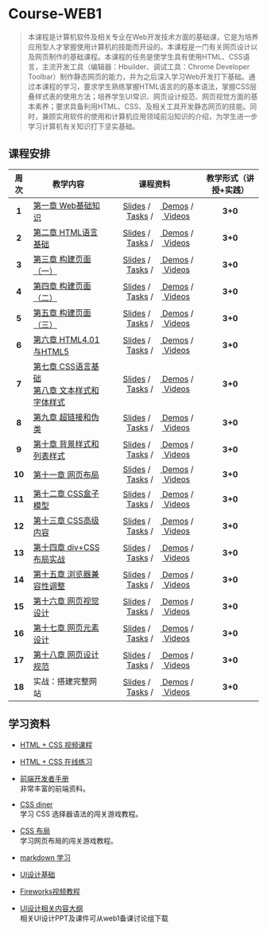 # Course-WEB1
> 本课程是计算机软件及相关专业在Web开发技术方面的基础课，它是为培养应用型人才掌握使用计算机的技能而开设的。本课程是一门有关网页设计以及网页制作的基础课程。本课程的任务是使学生具有使用HTML、CSS语言，主流开发工具（编辑器：Hbuilder、调试工具：Chrome Developer Toolbar）制作静态网页的能力，并为之后深入学习Web开发打下基础。通过本课程的学习，要求学生熟练掌握HTML语言的的基本语法，掌握CSS层叠样式表的使用方法；培养学生UI常识、网页设计规范、网页视觉方面的基本素养；要求具备利用HTML、CSS、及相关工具开发静态网页的技能。同时，兼顾实用软件的使用和计算机应用领域前沿知识的介绍，为学生进一步学习计算机有关知识打下坚实基础。

## 课程安排

| 周次  | 教学内容 | 课程资料 |  教学形式（讲授+实践）|
| :--: | ------ | :----------------:  | :--: |
| **1** | [第一章 Web基础知识](teachingProgram.md#第一章-web基础知识) | [<img src="https://raw.githubusercontent.com/edu2act/course-web1/master/images/presentation.png" height="15" />Slides](*) / [<img src="https://raw.githubusercontent.com/edu2act/course-web1/master/images/code.png" height="15"> Demos](/Topics/04.Stylus/demos) / [<img src="https://raw.githubusercontent.com/edu2act/course-web1/master/images/homework.png" height="15">Tasks](/Topics/04.Stylus/homework) / [<img src="https://raw.githubusercontent.com/edu2act/course-web1/master/images/video.png" height="13"> Videos](/Topics/04.Stylus/VIDEOS.md) | **3+0**|
| **2** | [第二章 HTML语言基础](teachingProgram.md#第二章-html语言基础) | [<img src="https://raw.githubusercontent.com/edu2act/course-web1/master/images/presentation.png" height="15" />Slides](*) / [<img src="https://raw.githubusercontent.com/edu2act/course-web1/master/images/code.png" height="15"> Demos](/Topics/04.Stylus/demos) / [<img src="https://raw.githubusercontent.com/edu2act/course-web1/master/images/homework.png" height="15">Tasks](/Ch02%20HTML%20basic/lab2) / [<img src="https://raw.githubusercontent.com/edu2act/course-web1/master/images/video.png" height="13"> Videos](/Topics/04.Stylus/VIDEOS.md) | **3+0**|
| **3** | [第三章 构建页面（一）](teachingProgram.md#第三章-构建页面一) | [<img src="https://raw.githubusercontent.com/edu2act/course-web1/master/images/presentation.png" height="15" />Slides](*) / [<img src="https://raw.githubusercontent.com/edu2act/course-web1/master/images/code.png" height="15"> Demos](/Topics/04.Stylus/demos) / [<img src="https://raw.githubusercontent.com/edu2act/course-web1/master/images/homework.png" height="15">Tasks](/Topics/04.Stylus/homework) / [<img src="https://raw.githubusercontent.com/edu2act/course-web1/master/images/video.png" height="13"> Videos](/Topics/04.Stylus/VIDEOS.md) | **3+0**|
| **4** | [第四章 构建页面（二）](teachingProgram.md#第四章-构建页面二) | [<img src="https://raw.githubusercontent.com/edu2act/course-web1/master/images/presentation.png" height="15" />Slides](*) / [<img src="https://raw.githubusercontent.com/edu2act/course-web1/master/images/code.png" height="15"> Demos](/Topics/04.Stylus/demos) / [<img src="https://raw.githubusercontent.com/edu2act/course-web1/master/images/homework.png" height="15">Tasks](/Topics/04.Stylus/homework) / [<img src="https://raw.githubusercontent.com/edu2act/course-web1/master/images/video.png" height="13"> Videos](/Ch04%20Build%20a%20page-2/VIDEOS.md) | **3+0**|
| **5** | [第五章 构建页面（三）](teachingProgram.md#第五章-构建页面三) | [<img src="https://raw.githubusercontent.com/edu2act/course-web1/master/images/presentation.png" height="15" />Slides](*) / [<img src="https://raw.githubusercontent.com/edu2act/course-web1/master/images/code.png" height="15"> Demos](/Topics/04.Stylus/demos) / [<img src="https://raw.githubusercontent.com/edu2act/course-web1/master/images/homework.png" height="15">Tasks](/Topics/04.Stylus/homework) / [<img src="https://raw.githubusercontent.com/edu2act/course-web1/master/images/video.png" height="13"> Videos](/Topics/04.Stylus/VIDEOS.md) | **3+0**|
| **6** | [第六章 HTML4.01与HTML5](teachingProgram.md#第六章-html401与html5) | [<img src="https://raw.githubusercontent.com/edu2act/course-web1/master/images/presentation.png" height="15" />Slides](*) / [<img src="https://raw.githubusercontent.com/edu2act/course-web1/master/images/code.png" height="15"> Demos](/Topics/04.Stylus/demos) / [<img src="https://raw.githubusercontent.com/edu2act/course-web1/master/images/homework.png" height="15">Tasks](/Ch06%20HTML4.01%26HTML5/lab6) / [<img src="https://raw.githubusercontent.com/edu2act/course-web1/master/images/video.png" height="13"> Videos](/Topics/04.Stylus/VIDEOS.md) | **3+0**|
| **7** | [第七章 CSS语言基础](teachingProgram.md#第七章-css语言基础)<br/>[第八章  文本样式和字体样式](teachingProgram.md#第八章--文本样式和字体样式) | [<img src="https://raw.githubusercontent.com/edu2act/course-web1/master/images/presentation.png" height="15" />Slides](*) / [<img src="https://raw.githubusercontent.com/edu2act/course-web1/master/images/code.png" height="15"> Demos](/Topics/04.Stylus/demos) / [<img src="https://raw.githubusercontent.com/edu2act/course-web1/master/images/homework.png" height="15">Tasks](/Topics/04.Stylus/homework) / [<img src="https://raw.githubusercontent.com/edu2act/course-web1/master/images/video.png" height="13"> Videos](/Topics/04.Stylus/VIDEOS.md) | **3+0**|
| **8** | [第九章 超链接和伪类](teachingProgram.md#第九章-超链接和伪类) | [<img src="https://raw.githubusercontent.com/edu2act/course-web1/master/images/presentation.png" height="15" />Slides](*) / [<img src="https://raw.githubusercontent.com/edu2act/course-web1/master/images/code.png" height="15"> Demos](/Topics/04.Stylus/demos) / [<img src="https://raw.githubusercontent.com/edu2act/course-web1/master/images/homework.png" height="15">Tasks](/Topics/04.Stylus/homework) / [<img src="https://raw.githubusercontent.com/edu2act/course-web1/master/images/video.png" height="13"> Videos](/Topics/04.Stylus/VIDEOS.md) | **3+0**|
| **9** | [第十章 背景样式和列表样式](teachingProgram.md#第十章-背景样式和列表样式) | [<img src="https://raw.githubusercontent.com/edu2act/course-web1/master/images/presentation.png" height="15" />Slides](*) / [<img src="https://raw.githubusercontent.com/edu2act/course-web1/master/images/code.png" height="15"> Demos](/Topics/04.Stylus/demos) / [<img src="https://raw.githubusercontent.com/edu2act/course-web1/master/images/homework.png" height="15">Tasks](/Topics/04.Stylus/homework) / [<img src="https://raw.githubusercontent.com/edu2act/course-web1/master/images/video.png" height="13"> Videos](/Topics/04.Stylus/VIDEOS.md) | **3+0**|
| **10** | [第十一章  网页布局](teachingProgram.md#第十一章--网页布局) | [<img src="https://raw.githubusercontent.com/edu2act/course-web1/master/images/presentation.png" height="15" />Slides](*) / [<img src="https://raw.githubusercontent.com/edu2act/course-web1/master/images/code.png" height="15"> Demos](/Topics/04.Stylus/demos) / [<img src="https://raw.githubusercontent.com/edu2act/course-web1/master/images/homework.png" height="15">Tasks](/Topics/04.Stylus/homework) / [<img src="https://raw.githubusercontent.com/edu2act/course-web1/master/images/video.png" height="13"> Videos](/Topics/04.Stylus/VIDEOS.md) | **3+0**|
| **11** | [第十二章  CSS盒子模型](teachingProgram.md#第十二章--css盒子模型) | [<img src="https://raw.githubusercontent.com/edu2act/course-web1/master/images/presentation.png" height="15" />Slides](*) / [<img src="https://raw.githubusercontent.com/edu2act/course-web1/master/images/code.png" height="15"> Demos](/Topics/04.Stylus/demos) / [<img src="https://raw.githubusercontent.com/edu2act/course-web1/master/images/homework.png" height="15">Tasks](/Ch12%20Box%20model/lab10) / [<img src="https://raw.githubusercontent.com/edu2act/course-web1/master/images/video.png" height="13"> Videos](/Topics/04.Stylus/VIDEOS.md) | **3+0**|
| **12** | [第十三章 CSS高级内容](teachingProgram.md#第十三章-css高级内容) | [<img src="https://raw.githubusercontent.com/edu2act/course-web1/master/images/presentation.png" height="15" />Slides](*) / [<img src="https://raw.githubusercontent.com/edu2act/course-web1/master/images/code.png" height="15"> Demos](/Topics/04.Stylus/demos) / [<img src="https://raw.githubusercontent.com/edu2act/course-web1/master/images/homework.png" height="15">Tasks](/Ch13%20CSS%20advanced/lab11) / [<img src="https://raw.githubusercontent.com/edu2act/course-web1/master/images/video.png" height="13"> Videos](/Topics/04.Stylus/VIDEOS.md) | **3+0**|
| **13** | [第十四章  div+CSS布局实战](teachingProgram.md#第十四章--divcss布局实战) | [<img src="https://raw.githubusercontent.com/edu2act/course-web1/master/images/presentation.png" height="15" />Slides](*) / [<img src="https://raw.githubusercontent.com/edu2act/course-web1/master/images/code.png" height="15"> Demos](/Topics/04.Stylus/demos) / [<img src="https://raw.githubusercontent.com/edu2act/course-web1/master/images/homework.png" height="15">Tasks](/Topics/04.Stylus/homework) / [<img src="https://raw.githubusercontent.com/edu2act/course-web1/master/images/video.png" height="13"> Videos](/Topics/04.Stylus/VIDEOS.md) | **3+0**|
| **14** | [第十五章 浏览器兼容性调整](teachingProgram.md#第十五章-浏览器兼容性调整) | [<img src="https://raw.githubusercontent.com/edu2act/course-web1/master/images/presentation.png" height="15" />Slides](*) / [<img src="https://raw.githubusercontent.com/edu2act/course-web1/master/images/code.png" height="15"> Demos](/Topics/04.Stylus/demos) / [<img src="https://raw.githubusercontent.com/edu2act/course-web1/master/images/homework.png" height="15">Tasks](/Topics/04.Stylus/homework) / [<img src="https://raw.githubusercontent.com/edu2act/course-web1/master/images/video.png" height="13"> Videos](/Topics/04.Stylus/VIDEOS.md) | **3+0**|
| **15** | [第十六章  网页视觉设计](teachingProgram.md#第十六章--网页视觉设计) | [<img src="https://raw.githubusercontent.com/edu2act/course-web1/master/images/presentation.png" height="15" />Slides](*) / [<img src="https://raw.githubusercontent.com/edu2act/course-web1/master/images/code.png" height="15"> Demos](/Topics/04.Stylus/demos) / [<img src="https://raw.githubusercontent.com/edu2act/course-web1/master/images/homework.png" height="15">Tasks](/Topics/04.Stylus/homework) / [<img src="https://raw.githubusercontent.com/edu2act/course-web1/master/images/video.png" height="13"> Videos](/Topics/04.Stylus/VIDEOS.md) | **3+0**|
| **16** | [第十七章 网页元素设计](teachingProgram.md#第十七章-网页元素设计)  | [<img src="https://raw.githubusercontent.com/edu2act/course-web1/master/images/presentation.png" height="15" />Slides](*) / [<img src="https://raw.githubusercontent.com/edu2act/course-web1/master/images/code.png" height="15"> Demos](/Topics/04.Stylus/demos) / [<img src="https://raw.githubusercontent.com/edu2act/course-web1/master/images/homework.png" height="15">Tasks](/Topics/04.Stylus/homework) / [<img src="https://raw.githubusercontent.com/edu2act/course-web1/master/images/video.png" height="13"> Videos](/Topics/04.Stylus/VIDEOS.md) | **3+0**|
| **17** | [第十八章 网页设计规范](teachingProgram.md#第十八章-网页设计规范) | [<img src="https://raw.githubusercontent.com/edu2act/course-web1/master/images/presentation.png" height="15" />Slides](*) / [<img src="https://raw.githubusercontent.com/edu2act/course-web1/master/images/code.png" height="15"> Demos](/Topics/04.Stylus/demos) / [<img src="https://raw.githubusercontent.com/edu2act/course-web1/master/images/homework.png" height="15">Tasks](/Topics/04.Stylus/homework) / [<img src="https://raw.githubusercontent.com/edu2act/course-web1/master/images/video.png" height="13"> Videos](/Topics/04.Stylus/VIDEOS.md) | **3+0**|
| **18** | 实战：搭建完整网站  | [<img src="https://raw.githubusercontent.com/edu2act/course-web1/master/images/presentation.png" height="15" />Slides](*) / [<img src="https://raw.githubusercontent.com/edu2act/course-web1/master/images/code.png" height="15"> Demos](/Topics/04.Stylus/demos) / [<img src="https://raw.githubusercontent.com/edu2act/course-web1/master/images/homework.png" height="15">Tasks](/Topics/04.Stylus/homework) / [<img src="https://raw.githubusercontent.com/edu2act/course-web1/master/images/video.png" height="13"> Videos](/Topics/04.Stylus/VIDEOS.md) | **3+0**|







## 学习资料

- [HTML + CSS 视频课程<img src="https://raw.githubusercontent.com/TelerikAcademy/Common/master/icons/video.png" height="13">](http://edu.51cto.com/course/course_id-3116.html)

- [HTML + CSS 在线练习](http://www.imooc.com/learn/9)  
  
- [前端开发者手册](http://wiki.jikexueyuan.com/project/fedHandlebook/)  
  非常丰富的前端资料。

- [CSS diner](http://flukeout.github.io/)  
  学习 CSS 选择器语法的闯关游戏教程。

- [CSS 布局](http://zh.learnlayout.com/)  
  学习网页布局的闯关游戏教程。

- [markdown 学习](http://edu.51cto.com/course/course_id-7772.html)
- [UI设计基础](http://www.edu2act.cn/course/UI-she-ji/1_1/?fromsystem=frontendWeb)
- [Fireworks视频教程](http://edu.51cto.com/course/course_id-714.html)
- [UI设计相关内容大纲](http://www.processon.com/view/5837d626e4b0b0c8d7a8d8fb)  
	相关UI设计PPT及课件可从web1备课讨论组下载
